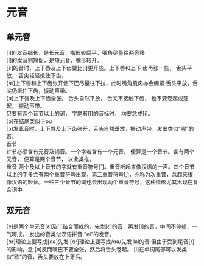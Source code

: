 # 元音
## 单元音
\[i\]的发音细长，是长元音，嘴形较扁平，嘴角尽量往两旁移  
\[I\]的发音则短促，是短元音，嘴形较开。  
\[ɛ\]的音时，上下唇及上下齿要比\[I\]更开些。上下唇和上下 齿再张一些， 舌头平放， 舌尖轻轻抵住下齿。  
[æ]上下唇和上下齿张开使下巴尽量往下拉，此时嘴角肌肉亦会绷紧·舌头平放，舌尖仍抵住下齿，振动声带。  
[ɑ]上下唇及上下齿全张， 舌头自然平放， 舌尖不接触下齿， 也不要卷起或翘起， 振动声带。  
只要有两个音节以上的词， 字尾有[I]的音标时， 均要念成\[i\]。  
[p]在结尾类似于pu  
[ɔ]发此音时，上下唇及上下齿张开，舌头自然垂放，振动声带，发出类似“喔”的音。  
音节  
许节必须含有元音及辅音。一个字若含有一个元音， 便算是一个音节。含有两个元音， 便算是两个音节， 以此类推。  
重音
两个及以上音节的字就有重音符号[\`]。重音听起来像汉语的一声。四个音节以上的字多会有两个重音符号出现，第二重音符号[,]，亦称为次重音，念起来很像汉语的轻音。一些三个音节的词也会出现两个重音符号，这种情形尤其出现在复合词中。  
## 双元音  
[e]是两个单元音[ɛ]及[I]结合而成的。先发[ɛ]的音，再发[I]的音，中间不停顿，一气呵成。 发出的音类似汉语拼音 "ei"的发音。  
[ɑr]理论上要写成[ɑə]先发 [ɑr]理论上要写成/ɑə/先发 lal的音 但由于受到尾音[r]的影响，念 [ɑ]反而嘴巴不要全张，然后将舌头卷起。
[l]在单词尾部可以发类似“欧”的音，舌头要放在上牙后。  